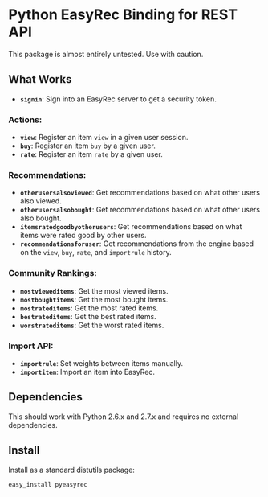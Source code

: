 Python EasyRec Binding for REST API
===================================

This package is almost entirely untested.  Use with caution.

What Works
----------

* **`signin`**: Sign into an EasyRec server to get a security token.

### Actions:

* **`view`**: Register an item `view` in a given user session.
* **`buy`**: Register an item `buy` by a given user.
* **`rate`**: Register an item `rate` by a given user.

### Recommendations:

* **`otherusersalsoviewed`**: Get recommendations based on what other users also viewed.
* **`otherusersalsobought`**: Get recommendations based on what other users also bought.
* **`itemsratedgoodbyotherusers`**: Get recommendations based on what items were rated good by other users.
* **`recommendationsforuser`**: Get recommendations from the engine based on the `view`, `buy`, `rate`, and `importrule` history.

### Community Rankings:

* **`mostvieweditems`**: Get the most viewed items.
* **`mostboughtitems`**: Get the most bought items.
* **`mostrateditems`**: Get the most rated items.
* **`bestrateditems`**: Get the best rated items.
* **`worstrateditems`**: Get the worst rated items.

### Import API:

* **`importrule`**: Set weights between items manually.
* **`importitem`**: Import an item into EasyRec.

Dependencies
------------

This should work with Python 2.6.x and 2.7.x and requires no external dependencies.

Install
-------

Install as a standard distutils package:

    easy_install pyeasyrec

